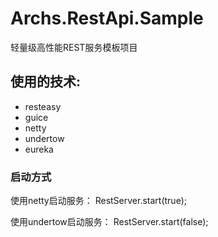 ﻿# Archs.RestApi.Sample
轻量级高性能REST服务模板项目

## 使用的技术:

- resteasy
- guice
- netty
- undertow
- eureka

### 启动方式

使用netty启动服务： RestServer.start(true);


使用undertow启动服务： RestServer.start(false);
